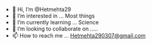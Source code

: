 - 👋 Hi, I’m @Hetmehta29
- 👀 I’m interested in ... Most things
- 🌱 I’m currently learning ... Science
- 💞️ I’m looking to collaborate on .....
- 📫 How to reach me ... Hetmehta290307@gmail.com

<!---
Hetmehta29/Hetmehta29 is a ✨ special ✨ repository because its `README.md` (this file) appears on your GitHub profile.
You can click the Preview link to take a look at your changes.
--->
